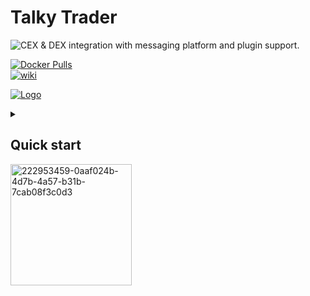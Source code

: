 # Talky Trader
![CEX & DEX integration with messaging platform and plugin support.](https://readme-typing-svg.demolab.com?font=Fira+Code&size=13&duration=2000&pause=100&color=027CF9&multiline=true&repeat=false&width=600&height=60&lines=Connect+CEX+and+DEX+exchanges+across+multi+messaging+platforms.;Place+order%2C+inquire+your+balance+and+more+through+plugins.;Easily+deploy+via+Docker+on+self-hosted+platforms+or+PaaS.)

[![Docker Pulls](https://badgen.net/docker/pulls/mraniki/tt)](https://hub.docker.com/r/mraniki/tt)<br> [![wiki](https://img.shields.io/badge/🪙🗿-wiki-027CF9)](https://talkytrader.gitbook.io/talky/)

[![Logo](https://i.imgur.com/Q7iDDyB.jpg)](https://github.com/mraniki/tt)
 </tr>
<details>
<summary><h2>Quick start</h2></summary>


 <h3>Install</h3>

1) Create your channel/room and your platform bot

    - Telegram via [Telegram @BotFather](https://core.telegram.org/bots/tutorial) and [create an API key](https://docs.telethon.dev/en/stable/basic/signing-in.html) 
    - Discord via [Discord Dev portal](https://discord.com/developers/docs/intro)
    - Matrix via [Matrix.org](https://turt2live.github.io/matrix-bot-sdk/index.html)

2) Get your

    - CEX API Keys supported by [CCXT](https://github.com/ccxt/ccxt) or
    - DEX wallet address and private key

3) Create your config [/app/settings.toml](src/example_settings.toml)

4) Deploy via:
    - docker `docker pull mraniki/tt:latest` or `docker pull ghcr.io/mraniki/tt:latest`
    - locally `git clone https://github.com/mraniki/tt:main` && `pip install -r requirements.txt`

5) Start your container or if deployed locally use `python3 bot.py` to start

6) More details in [Wiki](https://talkytrader.gitbook.io/talky/)


 <h3>Build status</h3>

[![codecov](https://codecov.io/gh/mraniki/tt/branch/main/graph/badge.svg?token=ILJTC0F4K1)](https://codecov.io/gh/mraniki/tt)

[![codebeat badge](https://codebeat.co/badges/94b328d7-777c-4d54-a0d9-ff4625c5e05d)](https://codebeat.co/projects/github-com-mraniki-tt-main)

[![👷Flow](https://github.com/mraniki/tt/actions/workflows/%F0%9F%91%B7Flow.yml/badge.svg)](https://github.com/mraniki/tt/actions/workflows/%F0%9F%91%B7Flow.yml)

 
<h3> Libraries </h3>

[![python3.10](https://badgen.net/badge/icon/3.10/black?icon=pypi&label)](https://www.python.org/downloads/release/python-3100/)
[![ccxt](https://badgen.net/badge/icon/ccxt/black?icon=libraries&label)](https://github.com/ccxt/ccxt)
[![dxsp](https://badgen.net/badge/icon/dxsp?icon=pypi&label)](https://pypi.org/project/dxsp/)
[![findmyorder](https://badgen.net/badge/icon/findmyorder?icon=pypi&label)](https://pypi.org/project/findmyorder/)
[![iamlistening](https://badgen.net/badge/icon/iamlistening?icon=pypi&label)](https://pypi.org/project/iamlistening/)
[![talkytrend](https://badgen.net/badge/icon/talkytrend?icon=pypi&label)](https://pypi.org/project/talkytrend/)

[![apprise](https://badgen.net/badge/icon/apprise/black?icon=libraries&label)](https://github.com/caronc/apprise) [![FastAPI](https://badgen.net/badge/icon/fastapi/black?icon=libraries&label)](https://github.com/tiangolo/fastapi)
</details> 

<img width="194" alt="222953459-0aaf024b-4d7b-4a57-b31b-7cab08f3c0d3" src="https://github.com/mraniki/tt/assets/8766259/14cb1653-f6b4-44e7-b07c-d930060c7363">
